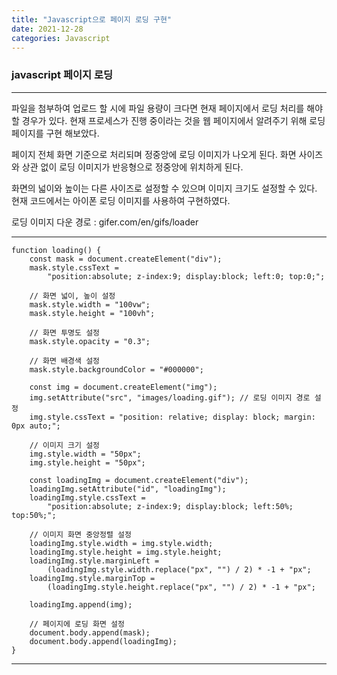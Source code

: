 ```yaml
---
title: "Javascript으로 페이지 로딩 구현"
date: 2021-12-28
categories: Javascript
---
```


### javascript 페이지 로딩

---

파일을 첨부하여 업로드 할 시에 파일 용량이 크다면 현재 페이지에서 로딩 처리를 해야 할 경우가 있다.
현재 프로세스가 진행 중이라는 것을 웹 페이지에서 알려주기 위해 로딩 페이지를 구현 해보았다.

페이지 전체 화면 기준으로 처리되며 정중앙에 로딩 이미지가 나오게 된다.
화면 사이즈와 상관 없이 로딩 이미지가 반응형으로 정중앙에 위치하게 된다.

화면의 넓이와 높이는 다른 사이즈로 설정할 수 있으며 이미지 크기도 설정할 수 있다.
현재 코드에서는 아이폰 로딩 이미지를 사용하여 구현하였다.

로딩 이미지 다운 경로 : gifer.com/en/gifs/loader

---

```
function loading() {
    const mask = document.createElement("div");
    mask.style.cssText =
        "position:absolute; z-index:9; display:block; left:0; top:0;";

    // 화면 넓이, 높이 설정
    mask.style.width = "100vw";
    mask.style.height = "100vh";

    // 화면 투명도 설정
    mask.style.opacity = "0.3";

    // 화면 배경색 설정
    mask.style.backgroundColor = "#000000";

    const img = document.createElement("img");
    img.setAttribute("src", "images/loading.gif"); // 로딩 이미지 경로 설정
    img.style.cssText = "position: relative; display: block; margin: 0px auto;";

    // 이미지 크기 설정
    img.style.width = "50px";
    img.style.height = "50px";

    const loadingImg = document.createElement("div");
    loadingImg.setAttribute("id", "loadingImg");
    loadingImg.style.cssText =
        "position:absolute; z-index:9; display:block; left:50%; top:50%;";

    // 이미지 화면 중앙정렬 설정
    loadingImg.style.width = img.style.width;
    loadingImg.style.height = img.style.height;
    loadingImg.style.marginLeft =
        (loadingImg.style.width.replace("px", "") / 2) * -1 + "px";
    loadingImg.style.marginTop =
        (loadingImg.style.height.replace("px", "") / 2) * -1 + "px";

    loadingImg.append(img);

    // 페이지에 로딩 화면 설정
    document.body.append(mask);
    document.body.append(loadingImg);
}

```

---
